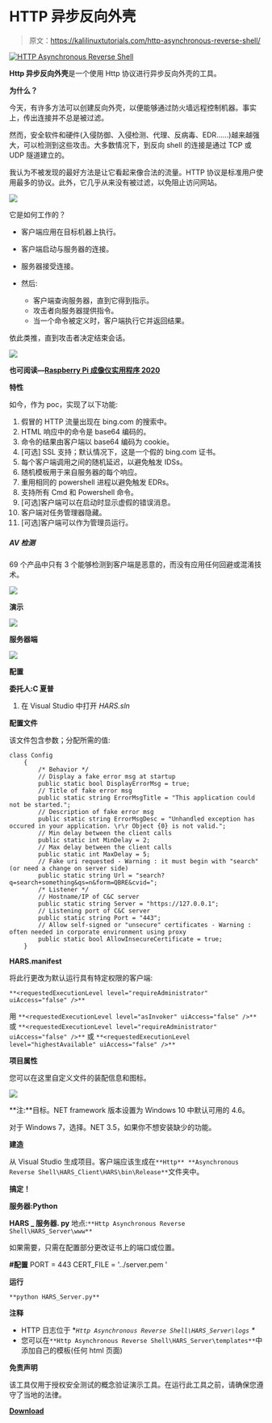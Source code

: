# HTTP 异步反向外壳

> 原文：<https://kalilinuxtutorials.com/http-asynchronous-reverse-shell/>

[![HTTP Asynchronous Reverse Shell](img/5458796e2f7d539ef15dcdcb46a87d95.png "HTTP Asynchronous Reverse Shell")](https://1.bp.blogspot.com/-44l9zrnhGJM/XmjW2eacEsI/AAAAAAAAFaI/y21Z6y6A8VQCEy-Z7YQeqvXhIfF0w-KwACLcBGAsYHQ/s1600/HTTP-1%25281%2529.png)

**Http 异步反向外壳**是一个使用 Http 协议进行异步反向外壳的工具。

**为什么？**

今天，有许多方法可以创建反向外壳，以便能够通过防火墙远程控制机器。事实上，传出连接并不总是被过滤。

然而，安全软件和硬件(入侵防御、入侵检测、代理、反病毒、EDR……)越来越强大，可以检测到这些攻击。大多数情况下，到反向 shell 的连接是通过 TCP 或 UDP 隧道建立的。

我认为不被发现的最好方法是让它看起来像合法的流量。HTTP 协议是标准用户使用最多的协议。此外，它几乎从来没有被过滤，以免阻止访问网站。

![](img/3c6832a4026f12cf6b97fdfdc34e2e7d.png)

它是如何工作的？

*   客户端应用在目标机器上执行。
*   客户端启动与服务器的连接。
*   服务器接受连接。

*   然后:
    *   客户端查询服务器，直到它得到指示。
    *   攻击者向服务器提供指令。
    *   当一个命令被定义时，客户端执行它并返回结果。

依此类推，直到攻击者决定结束会话。

![](img/a467ece375f4f3289f011a5299400fc4.png)

**也可阅读—[Raspberry Pi 成像仪实用程序 2020](https://kalilinuxtutorials.com/raspberry-pi-imager/)**

**特性**

如今，作为 poc，实现了以下功能:

1.  假冒的 HTTP 流量出现在 bing.com 的搜索中。
2.  HTML 响应中的命令是 base64 编码的。
3.  命令的结果由客户端以 base64 编码为 cookie。
4.  [可选] SSL 支持；默认情况下，这是一个假的 bing.com 证书。
5.  每个客户端调用之间的随机延迟，以避免触发 IDSs。
6.  随机模板用于来自服务器的每个响应。
7.  重用相同的 powershell 进程以避免触发 EDRs。
8.  支持所有 Cmd 和 Powershell 命令。
9.  [可选]客户端可以在启动时显示虚假的错误消息。
10.  客户端对任务管理器隐藏。
11.  [可选]客户端可以作为管理员运行。

##### AV 检测

69 个产品中只有 3 个能够检测到客户端是恶意的，而没有应用任何回避或混淆技术。

![](img/9bb91936bbd78ade67984d3ac53c5789.png)

**演示**

![](img/7b5ea484aa30196838bffc828b68c4ef.png)

**服务器端**

![](img/55f9da1e77feea159cd6ea2620981a6e.png)

**配置**

**委托人:C 夏普**

1.  在 Visual Studio 中打开 *HARS.sln*

**配置文件**

该文件包含参数；分配所需的值:

```
class Config
    {
        /* Behavior */
        // Display a fake error msg at startup
        public static bool DisplayErrorMsg = true;
        // Title of fake error msg
        public static string ErrorMsgTitle = "This application could not be started.";
        // Description of fake error msg
        public static string ErrorMsgDesc = "Unhandled exception has occured in your application. \r\r Object {0} is not valid.";
        // Min delay between the client calls
        public static int MinDelay = 2;
        // Max delay between the client calls
        public static int MaxDelay = 5;
        // Fake uri requested - Warning : it must begin with "search" (or need a change on server side)
        public static string Url = "search?q=search+something&qs=n&form=QBRE&cvid=";
        /* Listener */
        // Hostname/IP of C&C server
        public static string Server = "https://127.0.0.1";
        // Listening port of C&C server
        public static string Port = "443";
        // Allow self-signed or "unsecure" certificates - Warning : often needed in corporate environment using proxy
        public static bool AllowInsecureCertificate = true;
    } 
```

**HARS.manifest**

将此行更改为默认运行具有特定权限的客户端:

`**<requestedExecutionLevel level="requireAdministrator" uiAccess="false" />**`

用
`**<requestedExecutionLevel level="asInvoker" uiAccess="false" />**`
或
`**<requestedExecutionLevel level="requireAdministrator" uiAccess="false" />**`
或
`**<requestedExecutionLevel level="highestAvailable" uiAccess="false" />**`

**项目属性**

您可以在这里自定义文件的装配信息和图标。

![](img/6660e90a640204eb7fe3c2ac95cbe512.png)

**注:**目标。NET framework 版本设置为 Windows 10 中默认可用的 4.6。

对于 Windows 7，选择。NET 3.5，如果你不想安装缺少的功能。

**建造**

从 Visual Studio 生成项目。客户端应该生成在`**Http** **Asynchronous Reverse Shell\HARS_Client\HARS\bin\Release**`文件夹中。

**搞定！**

**服务器:Python**

**HARS _ 服务器. py** 地点:`**Http Asynchronous Reverse Shell\HARS_Server\www**`

如果需要，只需在配置部分更改证书上的端口或位置。

**#配置**
PORT = 443
CERT_FILE = '../server.pem '

**运行**

`**python HARS_Server.py**`

**注释**

*   HTTP 日志位于 **`Http Asynchronous Reverse Shell\HARS_Server\logs` \**
*   您可以在`**Http Asynchronous Reverse Shell\HARS_Server\templates**`中添加自己的模板(任何 html 页面)

**免责声明**

该工具仅用于授权安全测试的概念验证演示工具。在运行此工具之前，请确保您遵守了当地的法律。

[**Download**](https://github.com/onSec-fr/Http-Asynchronous-Reverse-Shell)